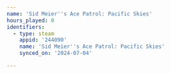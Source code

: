 ```yaml
---
name: 'Sid Meier''s Ace Patrol: Pacific Skies'
hours_played: 0
identifiers:
  - type: steam
    appid: '244090'
    name: 'Sid Meier''s Ace Patrol: Pacific Skies'
    synced_on: '2024-07-04'

---
```

